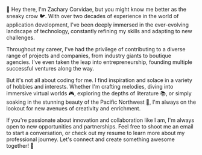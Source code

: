 
👋 Hey there, I'm Zachary Corvidae, but you might know me better as the sneaky crow 🐦. With over two decades of experience in the world of application development, I've been deeply immersed in the ever-evolving landscape of technology, constantly refining my skills and adapting to new challenges.

Throughout my career, I've had the privilege of contributing to a diverse range of projects and companies, from industry giants to boutique agencies. I've even taken the leap into entrepreneurship, founding multiple successful ventures along the way.

But it's not all about coding for me. I find inspiration and solace in a variety of hobbies and interests. Whether I'm crafting melodies, diving into immersive virtual worlds 🎮, exploring the depths of literature 📚, or simply soaking in the stunning beauty of the Pacific Northwest 🌲, I'm always on the lookout for new avenues of creativity and enrichment.

If you're passionate about innovation and collaboration like I am, I'm always open to new opportunities and partnerships. Feel free to shoot me an email to start a conversation, or check out my resume to learn more about my professional journey. Let's connect and create something awesome together! 🚀
